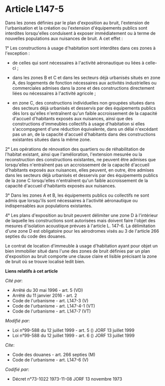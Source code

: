 # Article L147-5

Dans les zones définies par le plan d'exposition au bruit, l'extension de l'urbanisation et la création ou l'extension
d'équipements publics sont interdites lorsqu'elles conduisent à exposer immédiatement ou à terme de nouvelles populations aux
nuisances de bruit. A cet effet :

1° Les constructions à usage d'habitation sont interdites dans ces zones à l'exception :

- de celles qui sont nécessaires à l'activité aéronautique ou liées à celle-ci ;

- dans les zones B et C et dans les secteurs déjà urbanisés situés en zone A, des logements de fonction nécessaires aux
activités industrielles ou commerciales admises dans la zone et des constructions directement liées ou nécessaires à
l'activité agricole ;

- en zone C, des constructions individuelles non groupées situées dans des secteurs déjà urbanisés et desservis par des
équipements publics dès lors qu'elles n'entraînent qu'un faible accroissement de la capacité d'accueil d'habitants exposés
aux nuisances, ainsi que des constructions d'immeubles collectifs à usage d'habitation si elles s'accompagnent d'une
réduction équivalente, dans un délai n'excédant pas un an, de la capacité d'accueil d'habitants dans des constructions
existantes situées dans la même zone.

2° Les opérations de rénovation des quartiers ou de réhabilitation de l'habitat existant, ainsi que l'amélioration,
l'extension mesurée ou la reconstruction des constructions existantes, ne peuvent être admises que lorsqu'elles n'entraînent
pas un accroissement de la capacité d'accueil d'habitants exposés aux nuisances, elles peuvent, en outre, être admises dans
les secteurs déjà urbanisés et desservis par des équipements publics de la zone C lorsqu'elles n'entraînent qu'un faible
accroissement de la capacité d'accueil d'habitants exposés aux nuisances.

3° Dans les zones A et B, les équipements publics ou collectifs ne sont admis que lorsqu'ils sont nécessaires à l'activité
aéronautique ou indispensables aux populations existantes.

4° Les plans d'exposition au bruit peuvent délimiter une zone D à l'intérieur de laquelle les constructions sont autorisées
mais doivent faire l'objet des mesures d'isolation acoustique prévues à l'article L. 147-6. La délimitation d'une zone D est
obligatoire pour les aérodromes visés au 3 de l'article 266 septies du code des douanes.

Le contrat de location d'immeuble à usage d'habitation ayant pour objet un bien immobilier situé dans l'une des zones de
bruit définies par un plan d'exposition au bruit comporte une clause claire et lisible précisant la zone de bruit où se
trouve localisé ledit bien.

**Liens relatifs à cet article**

_Cité par_:

  - Arrêté du 30 mai 1996 - art. 5 (VD)
  - Arrêté du 11 janvier 2016 - art. 2
  - Code de l'urbanisme - art. L147-3 (V)
  - Code de l'urbanisme - art. L147-4-1 (VT)
  - Code de l'urbanisme - art. L147-7 (VT)

_Modifié par_:

  - Loi n°99-588 du 12 juillet 1999 - art. 5 () JORF 13 juillet 1999
  - Loi n°99-588 du 12 juillet 1999 - art. 6 () JORF 13 juillet 1999

_Cite_:

  - Code des douanes - art. 266 septies (M)
  - Code de l'urbanisme - art. L147-6 (V)

_Codifié par_:

  - Décret n°73-1022 1973-11-08 JORF 13 novembre 1973
